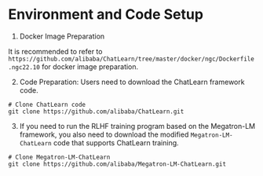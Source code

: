 # Environment and Code Setup

1. Docker Image Preparation

It is recommended to refer to `https://github.com/alibaba/ChatLearn/tree/master/docker/ngc/Dockerfile.ngc22.10` for docker image preparation.

2. Code Preparation: Users need to download the ChatLearn framework code.

```
# Clone ChatLearn code
git clone https://github.com/alibaba/ChatLearn.git
```

3. If you need to run the RLHF training program based on the Megatron-LM framework, you also need to download the modified `Megatron-LM-ChatLearn` code that supports ChatLearn training.

```
# Clone Megatron-LM-ChatLearn
git clone https://github.com/alibaba/Megatron-LM-ChatLearn.git
```